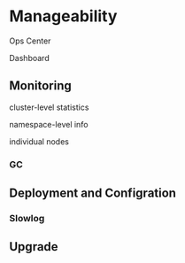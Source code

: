 # Manageability

Ops Center

Dashboard

## Monitoring

cluster-level statistics

namespace-level info

individual nodes

### GC

## Deployment and Configration

### Slowlog

## Upgrade


